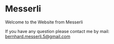# Messerli

Welcome to the Website from Messerli

If you have any question please contact me by mail: bernhard.messerli.5@gmail.com